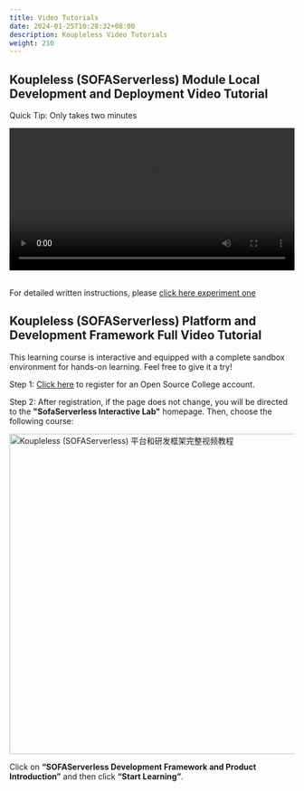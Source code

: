 ```yaml
---
title: Video Tutorials
date: 2024-01-25T10:28:32+08:00
description: Koupleless Video Tutorials
weight: 210
---
```


## Koupleless (SOFAServerless) Module Local Development and Deployment Video Tutorial
Quick Tip: Only takes two minutes

<video width=100% controls autoplay>
<source src="https://koupleless.oss-cn-shanghai.aliyuncs.com/outer-materials/docs/videos/module_dev_and_deploy.mp4" type="video/mp4">
Your browser does not support the video tag.  
</video>
 
<br/>
<br/>

For detailed written instructions, please [click here experiment one](/docs/quick-start/)

## Koupleless (SOFAServerless) Platform and Development Framework Full Video Tutorial

This learning course is interactive and equipped with a complete sandbox environment for hands-on learning. Feel free to give it a try!

Step 1: [Click here](https://sofaserverless.beta.oscollege.net/os/?invite=true&key=1662838629963194399&sign=UtWAPq5uAiBuf6uqe7LWXOTdh0a8cyvo58Ft6z9TP4O4vqyRDnfgTSjPz3cpz2JM7yC1qdgQ%2BltrZP1pNtqqB4c%2FOrSkP6GD6o0qHbI4GzErPZGTHNES2VlbiGOPzF2NRzkKE1BxLmFwfQWSF844Qb7JoNlA24t24cm6ic%2Fuv1gq4L2XYq3hxVJ7xXL1QZcG7yfJTDBGsiNdrmqBNEMpyTwNcIdPko8RoB%2B1uQbEDYUDt5xOmQnUAOuJTNxSVU3sSVTukSpLNENM7deKUaTtoLJJ%2BH4bbgrkgsufGiD1KJ7c6LSSlnkH9Vd630O6TG8s13Z%2FwFp%2FuWnxUlA2YArgjA%3D%3D) to register for an Open Source College account.

Step 2: After registration, if the page does not change, you will be directed to the **"SofaServerless Interactive Lab"** homepage. Then, choose the following course:

<img width="567" alt="Koupleless (SOFAServerless) 平台和研发框架完整视频教程" src="/img/oscollege_intro.png"/>

Click on **“SOFAServerless Development Framework and Product Introduction”** and then click **“Start Learning”**.
